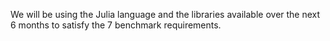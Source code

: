 We will be using the Julia language and the libraries available over the next 6 
months to satisfy the 7 benchmark requirements.